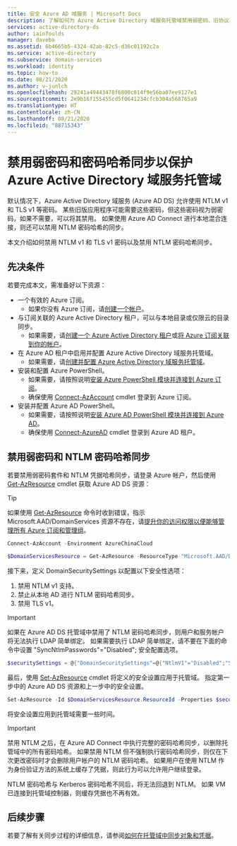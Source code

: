 ```yaml
---
title: 安全 Azure AD 域服务 | Microsoft Docs
description: 了解如何为 Azure Active Directory 域服务托管域禁用弱密码、旧协议和 NTLM 密码哈希同步。
services: active-directory-ds
author: iainfoulds
manager: daveba
ms.assetid: 6b4665b5-4324-42ab-82c5-d36c01192c2a
ms.service: active-directory
ms.subservice: domain-services
ms.workload: identity
ms.topic: how-to
ms.date: 08/21/2020
ms.author: v-junlch
ms.openlocfilehash: 29241a49443478f6800c014f9e56ba07ee9127e1
ms.sourcegitcommit: 2e9b16f155455cd5f0641234cfcb304a568765a9
ms.translationtype: HT
ms.contentlocale: zh-CN
ms.lasthandoff: 08/21/2020
ms.locfileid: "88715343"
---
```

# <a name="disable-weak-ciphers-and-password-hash-synchronization-to-secure-an-azure-active-directory-domain-services-managed-domain"></a>禁用弱密码和密码哈希同步以保护 Azure Active Directory 域服务托管域

默认情况下，Azure Active Directory 域服务 (Azure AD DS) 允许使用 NTLM v1 和 TLS v1 等密码。 某些旧版应用程序可能需要这些密码，但这些密码视为弱密码，如果不需要，可以将其禁用。 如果使用 Azure AD Connect 进行本地混合连接，则还可以禁用 NTLM 密码哈希的同步。

本文介绍如何禁用 NTLM v1 和 TLS v1 密码以及禁用 NTLM 密码哈希同步。

## <a name="prerequisites"></a>先决条件

若要完成本文，需准备好以下资源：

* 一个有效的 Azure 订阅。
    * 如果你没有 Azure 订阅，请[创建一个帐户](https://www.azure.cn/pricing/1rmb-trial)。
* 与订阅关联的 Azure Active Directory 租户，可以与本地目录或仅限云的目录同步。
    * 如果需要，请[创建一个 Azure Active Directory 租户][create-azure-ad-tenant]或[将 Azure 订阅关联到你的帐户][associate-azure-ad-tenant]。
* 在 Azure AD 租户中启用并配置 Azure Active Directory 域服务托管域。
    * 如果需要，请[创建并配置 Azure Active Directory 域服务托管域][create-azure-ad-ds-instance]。
* 安装和配置 Azure PowerShell。
    * 如果需要，请按照说明[安装 Azure PowerShell 模块并连接到 Azure 订阅](https://docs.microsoft.com/powershell/azure/install-az-ps)。
    * 确保使用 [Connect-AzAccount][Connect-AzAccount] cmdlet 登录到 Azure 订阅。
* 安装并配置 Azure AD PowerShell。
    * 如果需要，请按照说明[安装 Azure AD PowerShell 模块并连接到 Azure AD](https://docs.microsoft.com/powershell/azure/active-directory/install-adv2)。
    * 确保使用 [Connect-AzureAD][Connect-AzureAD] cmdlet 登录到 Azure AD 租户。

## <a name="disable-weak-ciphers-and-ntlm-password-hash-sync"></a>禁用弱密码和 NTLM 密码哈希同步

若要禁用弱密码套件和 NTLM 凭据哈希同步，请登录 Azure 帐户，然后使用 [Get-AzResource][Get-AzResource] cmdlet 获取 Azure AD DS 资源：

> [!TIP]
> 如果使用 [Get-AzResource][Get-AzResource] 命令时收到错误，指示 Microsoft.AAD/DomainServices 资源不存在，请[提升你的访问权限以便能够管理所有 Azure 订阅和管理组][global-admin]。

```powershell
Connect-AzAccount -Environment AzureChinaCloud

$DomainServicesResource = Get-AzResource -ResourceType "Microsoft.AAD/DomainServices"
```

接下来，定义 DomainSecuritySettings 以配置以下安全性选项：

1. 禁用 NTLM v1 支持。
2. 禁止从本地 AD 进行 NTLM 密码哈希同步。
3. 禁用 TLS v1。

> [!IMPORTANT]
> 如果在 Azure AD DS 托管域中禁用了 NTLM 密码哈希同步，则用户和服务帐户将无法执行 LDAP 简单绑定。 如果需要执行 LDAP 简单绑定，请不要在下面的命令中设置 "SyncNtlmPasswords"="Disabled"; 安全配置选项。

```powershell
$securitySettings = @{"DomainSecuritySettings"=@{"NtlmV1"="Disabled";"SyncNtlmPasswords"="Disabled";"TlsV1"="Disabled"}}
```

最后，使用 [Set-AzResource][Set-AzResource] cmdlet 将定义的安全设置应用于托管域。 指定第一步中的 Azure AD DS 资源和上一步中的安全设置。

```powershell
Set-AzResource -Id $DomainServicesResource.ResourceId -Properties $securitySettings -Verbose -Force
```

将安全设置应用到托管域需要一些时间。

> [!IMPORTANT]
> 禁用 NTLM 之后，在 Azure AD Connect 中执行完整的密码哈希同步，以删除托管域中的所有密码哈希。 如果禁用 NTLM 但不强制执行密码哈希同步，则仅在下次更改密码时才会删除用户帐户的 NTLM 密码哈希。 如果用户在使用 NTLM 作为身份验证方法的系统上缓存了凭据，则此行为可以允许用户继续登录。
>
> NTLM 密码哈希与 Kerberos 密码哈希不同后，将无法回退到 NTLM。 如果 VM 已连接到托管域控制器，则缓存凭据也不再有效。  

## <a name="next-steps"></a>后续步骤

若要了解有关同步过程的详细信息，请参阅[如何在托管域中同步对象和凭据][synchronization]。

<!-- INTERNAL LINKS -->
[create-azure-ad-tenant]: ../active-directory/fundamentals/sign-up-organization.md
[associate-azure-ad-tenant]: ../active-directory/fundamentals/active-directory-how-subscriptions-associated-directory.md
[create-azure-ad-ds-instance]: tutorial-create-instance.md
[global-admin]: ../role-based-access-control/elevate-access-global-admin.md
[synchronization]: synchronization.md

<!-- EXTERNAL LINKS -->
[Get-AzResource]: https://docs.microsoft.com/powershell/module/az.resources/Get-AzResource
[Set-AzResource]: https://docs.microsoft.com/powershell/module/Az.Resources/Set-AzResource
[Connect-AzAccount]: https://docs.microsoft.com/powershell/module/Az.Accounts/Connect-AzAccount
[Connect-AzureAD]: https://docs.microsoft.com/powershell/module/AzureAD/Connect-AzureAD

